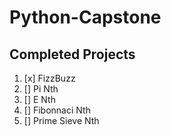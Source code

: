 # Python-Capstone

## Completed Projects

1. [x] FizzBuzz
2. [] Pi Nth
3. [] E Nth
4. [] Fibonnaci Nth
5. [] Prime Sieve Nth